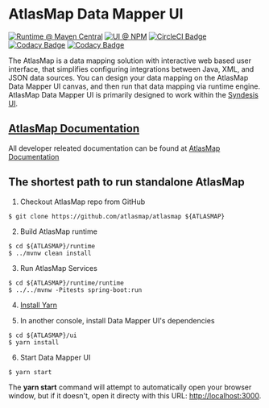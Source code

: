 # AtlasMap Data Mapper UI

[![Runtime @ Maven Central](https://maven-badges.herokuapp.com/maven-central/io.atlasmap/atlas-parent/badge.svg?style=flat-square)](https://maven-badges.herokuapp.com/maven-central/io.atlasmap/atlas-parent/)
[![UI @ NPM](https://badge.fury.io/js/%40atlasmap%2Fatlasmap.data.mapper.svg)](https://badge.fury.io/js/%40atlasmap%2Fatlasmap.data.mapper)
[![CircleCI Badge](https://circleci.com/gh/atlasmap/atlasmap.svg?style=shield)](https://circleci.com/gh/atlasmap/atlasmap)
[![Codacy Badge](https://api.codacy.com/project/badge/Grade/4acba1646e0a4cbabac3a76ad5df4df7)](https://www.codacy.com/app/atlasmapio/atlasmap?utm_source=github.com&amp;utm_medium=referral&amp;utm_content=atlasmap/atlasmap&amp;utm_campaign=Badge_Grade)
[![Codacy Badge](https://api.codacy.com/project/badge/Coverage/4acba1646e0a4cbabac3a76ad5df4df7)](https://www.codacy.com/app/atlasmapio/atlasmap?utm_source=github.com&utm_medium=referral&utm_content=atlasmap/atlasmap&utm_campaign=Badge_Coverage)

The AtlasMap is a data mapping solution with interactive web based user interface, that simplifies configuring integrations between Java, XML, and JSON data sources. You can design your data mapping on the AtlasMap Data Mapper UI canvas, and then run that data mapping via runtime engine. AtlasMap Data Mapper UI is primarily designed to work within the [Syndesis UI](https://syndesis.io/).

## [AtlasMap Documentation](http://docs.atlasmap.io/)
All developer releated documentation can be found at [AtlasMap Documentation](http://docs.atlasmap.io/)

## The shortest path to run standalone AtlasMap

1. Checkout AtlasMap repo from GitHub
```
$ git clone https://github.com/atlasmap/atlasmap ${ATLASMAP}
```

2. Build AtlasMap runtime
```
$ cd ${ATLASMAP}/runtime
$ ../mvnw clean install
```

3. Run AtlasMap Services
```
$ cd ${ATLASMAP}/runtime/runtime
$ ../../mvnw -Pitests spring-boot:run
```

4. [Install Yarn](https://yarnpkg.com/lang/en/docs/install/)

5. In another console, install Data Mapper UI's dependencies
```
$ cd ${ATLASMAP}/ui
$ yarn install
```

6. Start Data Mapper UI
```
$ yarn start
```

The **yarn start** command will attempt to automatically open your browser window, but if it doesn't, open it directy with this URL: <http://localhost:3000>.
